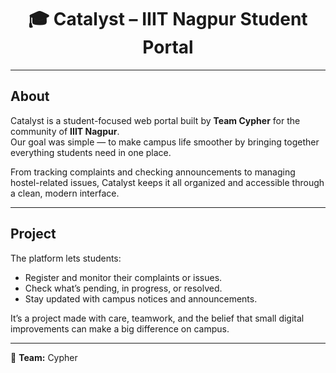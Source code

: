 <h1 align="center">🎓 Catalyst – IIIT Nagpur Student Portal</h1>

---

## About  
Catalyst is a student-focused web portal built by **Team Cypher** for the community of **IIIT Nagpur**.  
Our goal was simple — to make campus life smoother by bringing together everything students need in one place.  

From tracking complaints and checking announcements to managing hostel-related issues, Catalyst keeps it all organized and accessible through a clean, modern interface.

---

## Project  
The platform lets students:  
- Register and monitor their complaints or issues.  
- Check what’s pending, in progress, or resolved.  
- Stay updated with campus notices and announcements.  

It’s a project made with care, teamwork, and the belief that small digital improvements can make a big difference on campus.  

---


👥 **Team:** Cypher
